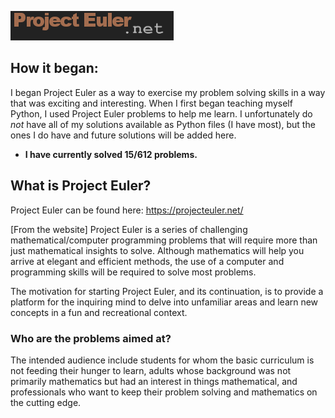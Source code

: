 ![title](/PE.png)

How it began:
-------------

I began Project Euler as a way to exercise my problem solving skills in a way that was exciting and interesting. When I first began teaching myself Python, I used Project Euler problems to help me learn. I unfortunately do _not_ have all of my solutions available as Python files (I have most), but the ones I do have and future solutions will be added here.

* **I have currently solved 15/612 problems.**

What is Project Euler?
----------------------

Project Euler can be found here: https://projecteuler.net/

[From the website] Project Euler is a series of challenging mathematical/computer programming problems that will require more than just mathematical insights to solve. Although mathematics will help you arrive at elegant and efficient methods, the use of a computer and programming skills will be required to solve most problems.

The motivation for starting Project Euler, and its continuation, is to provide a platform for the inquiring mind to delve into unfamiliar areas and learn new concepts in a fun and recreational context.

### Who are the problems aimed at? ###

The intended audience include students for whom the basic curriculum is not feeding their hunger to learn, adults whose background was not primarily mathematics but had an interest in things mathematical, and professionals who want to keep their problem solving and mathematics on the cutting edge.
